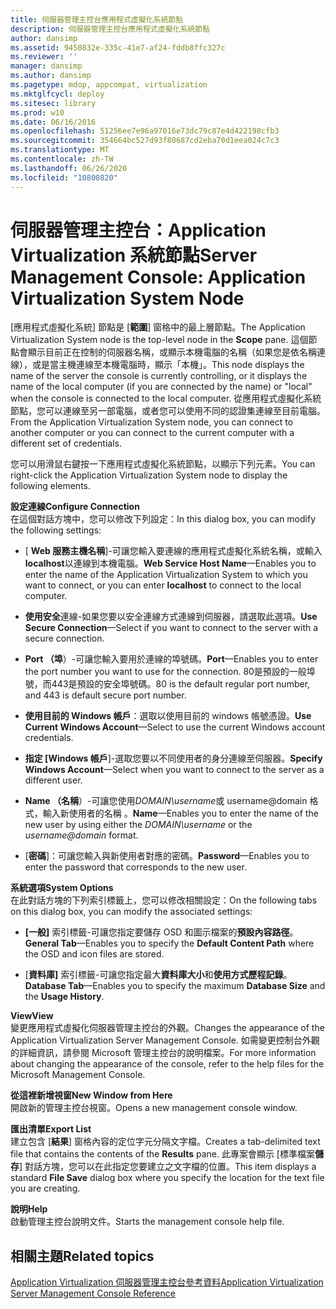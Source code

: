 ```yaml
---
title: 伺服器管理主控台應用程式虛擬化系統節點
description: 伺服器管理主控台應用程式虛擬化系統節點
author: dansimp
ms.assetid: 9450832e-335c-41e7-af24-fddb8ffc327c
ms.reviewer: ''
manager: dansimp
ms.author: dansimp
ms.pagetype: mdop, appcompat, virtualization
ms.mktglfcycl: deploy
ms.sitesec: library
ms.prod: w10
ms.date: 06/16/2016
ms.openlocfilehash: 51256ee7e96a97016e73dc79c87e4d422198cfb3
ms.sourcegitcommit: 354664bc527d93f80687cd2eba70d1eea024c7c3
ms.translationtype: MT
ms.contentlocale: zh-TW
ms.lasthandoff: 06/26/2020
ms.locfileid: "10800820"
---
```

# <span data-ttu-id="c34bb-103">伺服器管理主控台：Application Virtualization 系統節點</span><span class="sxs-lookup"><span data-stu-id="c34bb-103">Server Management Console: Application Virtualization System Node</span></span>


<span data-ttu-id="c34bb-104">[應用程式虛擬化系統] 節點是 [**範圍**] 窗格中的最上層節點。</span><span class="sxs-lookup"><span data-stu-id="c34bb-104">The Application Virtualization System node is the top-level node in the **Scope** pane.</span></span> <span data-ttu-id="c34bb-105">這個節點會顯示目前正在控制的伺服器名稱，或顯示本機電腦的名稱（如果您是依名稱連線），或是當主機連線至本機電腦時，顯示「本機」。</span><span class="sxs-lookup"><span data-stu-id="c34bb-105">This node displays the name of the server the console is currently controlling, or it displays the name of the local computer (if you are connected by the name) or "local" when the console is connected to the local computer.</span></span> <span data-ttu-id="c34bb-106">從應用程式虛擬化系統節點，您可以連線至另一部電腦，或者您可以使用不同的認證集連線至目前電腦。</span><span class="sxs-lookup"><span data-stu-id="c34bb-106">From the Application Virtualization System node, you can connect to another computer or you can connect to the current computer with a different set of credentials.</span></span>

<span data-ttu-id="c34bb-107">您可以用滑鼠右鍵按一下應用程式虛擬化系統節點，以顯示下列元素。</span><span class="sxs-lookup"><span data-stu-id="c34bb-107">You can right-click the Application Virtualization System node to display the following elements.</span></span>

<a href="" id="configure-connection"></a>**<span data-ttu-id="c34bb-108">設定連線</span><span class="sxs-lookup"><span data-stu-id="c34bb-108">Configure Connection</span></span>**  
<span data-ttu-id="c34bb-109">在這個對話方塊中，您可以修改下列設定：</span><span class="sxs-lookup"><span data-stu-id="c34bb-109">In this dialog box, you can modify the following settings:</span></span>

- <span data-ttu-id="c34bb-110">[ **Web 服務主機名稱**]-可讓您輸入要連線的應用程式虛擬化系統名稱，或輸入**localhost**以連線到本機電腦。</span><span class="sxs-lookup"><span data-stu-id="c34bb-110">**Web Service Host Name**—Enables you to enter the name of the Application Virtualization System to which you want to connect, or you can enter **localhost** to connect to the local computer.</span></span>

- <span data-ttu-id="c34bb-111">**使用安全**連線-如果您要以安全連線方式連線到伺服器，請選取此選項。</span><span class="sxs-lookup"><span data-stu-id="c34bb-111">**Use Secure Connection**—Select if you want to connect to the server with a secure connection.</span></span>

- <span data-ttu-id="c34bb-112">**Port （埠**）-可讓您輸入要用於連線的埠號碼。</span><span class="sxs-lookup"><span data-stu-id="c34bb-112">**Port**—Enables you to enter the port number you want to use for the connection.</span></span> <span data-ttu-id="c34bb-113">80是預設的一般埠號，而443是預設的安全埠號碼。</span><span class="sxs-lookup"><span data-stu-id="c34bb-113">80 is the default regular port number, and 443 is default secure port number.</span></span>

- <span data-ttu-id="c34bb-114">**使用目前的 Windows 帳戶**：選取以使用目前的 windows 帳號憑證。</span><span class="sxs-lookup"><span data-stu-id="c34bb-114">**Use Current Windows Account**—Select to use the current Windows account credentials.</span></span>

- <span data-ttu-id="c34bb-115">**指定 [Windows 帳戶**]-選取您要以不同使用者的身分連線至伺服器。</span><span class="sxs-lookup"><span data-stu-id="c34bb-115">**Specify Windows Account**—Select when you want to connect to the server as a different user.</span></span>

- <span data-ttu-id="c34bb-116">**Name （名稱**）-可讓您使用*DOMAIN\\username*或 username@domain 格式，輸入新使用者的名稱 <em> </em> 。</span><span class="sxs-lookup"><span data-stu-id="c34bb-116">**Name**—Enables you to enter the name of the new user by using either the *DOMAIN\\username* or the <em>username@domain</em> format.</span></span>

- <span data-ttu-id="c34bb-117">[**密碼**]：可讓您輸入與新使用者對應的密碼。</span><span class="sxs-lookup"><span data-stu-id="c34bb-117">**Password**—Enables you to enter the password that corresponds to the new user.</span></span>

<a href="" id="system-options"></a>**<span data-ttu-id="c34bb-118">系統選項</span><span class="sxs-lookup"><span data-stu-id="c34bb-118">System Options</span></span>**  
<span data-ttu-id="c34bb-119">在此對話方塊的下列索引標籤上，您可以修改相關設定：</span><span class="sxs-lookup"><span data-stu-id="c34bb-119">On the following tabs on this dialog box, you can modify the associated settings:</span></span>

-   <span data-ttu-id="c34bb-120">**[一般]** 索引標籤-可讓您指定要儲存 OSD 和圖示檔案的**預設內容路徑**。</span><span class="sxs-lookup"><span data-stu-id="c34bb-120">**General Tab**—Enables you to specify the **Default Content Path** where the OSD and icon files are stored.</span></span>

-   <span data-ttu-id="c34bb-121">[**資料庫]** 索引標籤-可讓您指定最大**資料庫大小**和**使用方式歷程記錄**。</span><span class="sxs-lookup"><span data-stu-id="c34bb-121">**Database Tab**—Enables you to specify the maximum **Database Size** and the **Usage History**.</span></span>

<a href="" id="view"></a>**<span data-ttu-id="c34bb-122">View</span><span class="sxs-lookup"><span data-stu-id="c34bb-122">View</span></span>**  
<span data-ttu-id="c34bb-123">變更應用程式虛擬化伺服器管理主控台的外觀。</span><span class="sxs-lookup"><span data-stu-id="c34bb-123">Changes the appearance of the Application Virtualization Server Management Console.</span></span> <span data-ttu-id="c34bb-124">如需變更控制台外觀的詳細資訊，請參閱 Microsoft 管理主控台的說明檔案。</span><span class="sxs-lookup"><span data-stu-id="c34bb-124">For more information about changing the appearance of the console, refer to the help files for the Microsoft Management Console.</span></span>

<a href="" id="new-window-from-here"></a>**<span data-ttu-id="c34bb-125">從這裡新增視窗</span><span class="sxs-lookup"><span data-stu-id="c34bb-125">New Window from Here</span></span>**  
<span data-ttu-id="c34bb-126">開啟新的管理主控台視窗。</span><span class="sxs-lookup"><span data-stu-id="c34bb-126">Opens a new management console window.</span></span>

<a href="" id="export-list"></a>**<span data-ttu-id="c34bb-127">匯出清單</span><span class="sxs-lookup"><span data-stu-id="c34bb-127">Export List</span></span>**  
<span data-ttu-id="c34bb-128">建立包含 [**結果**] 窗格內容的定位字元分隔文字檔。</span><span class="sxs-lookup"><span data-stu-id="c34bb-128">Creates a tab-delimited text file that contains the contents of the **Results** pane.</span></span> <span data-ttu-id="c34bb-129">此專案會顯示 [標準檔案**儲存**] 對話方塊，您可以在此指定您要建立之文字檔的位置。</span><span class="sxs-lookup"><span data-stu-id="c34bb-129">This item displays a standard **File Save** dialog box where you specify the location for the text file you are creating.</span></span>

<a href="" id="help"></a>**<span data-ttu-id="c34bb-130">說明</span><span class="sxs-lookup"><span data-stu-id="c34bb-130">Help</span></span>**  
<span data-ttu-id="c34bb-131">啟動管理主控台說明文件。</span><span class="sxs-lookup"><span data-stu-id="c34bb-131">Starts the management console help file.</span></span>

## <span data-ttu-id="c34bb-132">相關主題</span><span class="sxs-lookup"><span data-stu-id="c34bb-132">Related topics</span></span>


[<span data-ttu-id="c34bb-133">Application Virtualization 伺服器管理主控台參考資料</span><span class="sxs-lookup"><span data-stu-id="c34bb-133">Application Virtualization Server Management Console Reference</span></span>](application-virtualization-server-management-console-reference.md)

 

 





